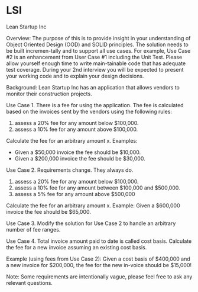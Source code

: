 LSI
===

Lean Startup Inc

Overview: The purpose of this is to provide insight in your understanding of Object Oriented Design (OOD) and SOLID principles. The solution needs to be built incremen-tally and to support all use cases. For example, Use Case #2 is an enhancement from User Case #1 including the Unit Test. Please allow yourself enough time to write main-tainable code that has adequate test coverage. During your 2nd interview you will be expected to present your working code and to explain your design decisions. 

Background: 
Lean Startup Inc has an application that allows vendors to monitor their construction projects. 

Use Case 1. 
There is a fee for using the application. The fee is calculated based on the invoices sent by the vendors using the following rules:
1. assess a 20% fee for any amount below $100,000. 
2. assess a 10% fee for any amount above $100,000. 

Calculate the fee for an arbitrary amount x. 
Examples: 
- Given a $50,000 invoice the fee should be $10,000. 
- Given a $200,000 invoice the fee should be $30,000.

Use Case 2. 
Requirements change. They always do. 
1. assess a 20% fee for any amount below $100,000. 
2. assess a 10% fee for any amount between $100,000 and $500,000. 
3. assess a 5% fee for any amount above $500,000

Calculate the fee for an arbitrary amount x. 
Example: Given a $600,000 invoice the fee should be $65,000. 

Use Case 3. 
Modify the solution for Use Case 2 to handle an arbitrary number of fee ranges.

Use Case 4. 
Total invoice amount paid to date is called cost basis. Calculate the fee for a new invoice assuming an existing cost basis.

Example (using fees from Use Case 2): 
Given a cost basis of $400,000 and a new invoice for $200,000, the fee for the new in-voice should be $15,000! 

Note: Some requirements are intentionally vague, please feel free to ask any relevant questions.
